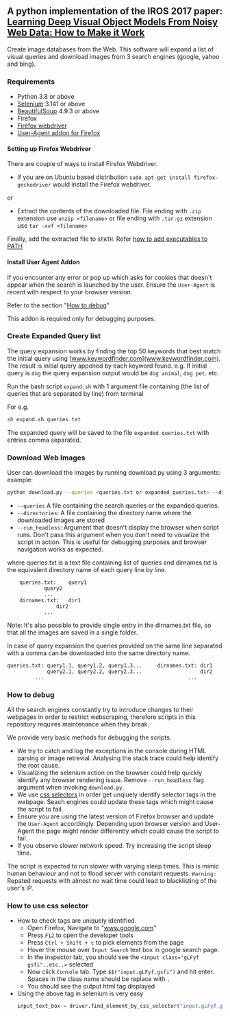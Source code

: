 ## A python implementation of the IROS 2017 paper: [Learning Deep Visual Object Models From Noisy Web Data: How to Make it Work](https://www.researchgate.net/publication/314115657_Learning_Deep_Visual_Object_Models_From_Noisy_Web_Data_How_to_Make_it_Work)


Create image databases from the Web.
This software will expand a list of visual queries and download images from 3 search engines (google, yahoo and bing).

### Requirements

* Python 3.8 or above
* [Selenium](https://www.selenium.dev/documentation/en/selenium_installation/installing_selenium_libraries/#_python_) 3.141 or above
* [BeautifulSoup](https://www.crummy.com/software/BeautifulSoup/#Download) 4.9.3 or above
* Firefox
* [Firefox webdriver](https://github.com/mozilla/geckodriver/releases)
* [User-Agent addon for Firefox](https://addons.mozilla.org/en-US/firefox/addon/user-agent-string-switcher/)

#### Setting up Firefox Webdriver

There are couple of ways to install Firefox Webdriver. 

* If you are on Ubuntu based distribution `sudo apt-get install firefox-geckodriver` would install the Firefox webdriver.

or

* Extract the contents of the downloaded file.
File ending with `.zip` extension use `unzip <filename>` or file ending with `.tar.gz` extension use `tar -xvf <filename>`

Finally, add the extracted file to `$PATH`. Refer [how to add executables to PATH](https://www.selenium.dev/documentation/en/webdriver/driver_requirements/#adding-executables-to-your-path)

#### Install User Agent Addon

If you encounter any error or pop up which asks for cookies that doesn't appear when the search is launched by the user. Ensure the `User-Agent` is recent with respect to your browser version.

Refer to the section "[How to debug](#how-to-debug)"

This addon is required only for debugging purposes.
### Create Expanded Query list

The query expansion works by finding the top 50 keywords that best match the initial query using [www.keywordfinder.com](www.keywordfinder.com). The result is initial query appened by each keyword found.
e.g. If initial query is `dog` the query expansion output would be `dog animal`, `dog pet`. etc.

Run the bash script `expand.sh` with 1 argument file containing (the list of queries that are separated by line) from terminal

For e.g.
```bash
sh expand.sh queries.txt
```

The expanded query will be saved to the file `expanded_queries.txt` with entries comma separated.

### Download Web Images

User can download the images by running download.py using 3 arguments:
example:

```bash
python download.py --queries <queries.txt or expanded_queries.txt> --directories dirnames.txt --run_headless
```

* `--queries` A file containing the search queries or the expanded queries.
* `--directories`: A file containing the directory name where the downloaded images are stored
* `--run_headless`: Argument that doesn't display the browser when script runs. Don't pass this argument when you don't need to visualize the script in action. This is useful for debugging purposes and browser navigation works as expected.

where queries.txt is a text file containing list of queries and dirnames.txt is the equivalent directory name of each query line by line.


		queries.txt:	query1
				query2
				...
		dirnames.txt:	dir1
         		 	dir2
				...

Note: It's also possible to provide single entry in the dirnames.txt file, so that all the images are saved in a single folder.

In case of query expansion the queries provided on the same line separated with a comma can be downloaded into the same directory name.

	queries.txt: query1.1, query1.2, query1.3...     dirnames.txt: dir1
        	     query2.1, query2.2, query2.3...                   dir2
  		     ...                                               ...


### How to debug

All the search engines constantly try to introduce changes to their webpages in order to restrict webscraping, therefore scripts in this repository requires maintenance when they break.

We provide very basic methods for debugging the scripts.

* We try to catch and log the exceptions in the console during HTML parsing or image retrevial. Analysing the stack trace could help identify the root cause.
* Visualizing the selenium action on the browser could help quickly identify any browser rendering issue. Remove `--run_headless` flag argument when invoking `download.py`.
* We use [css selectors](https://www.w3schools.com/cssref/css_selectors.asp) in order get unqiuely identify selector tags in the webpage. Seach engines could update these tags which might cause the script to fail.
* Ensure you are using the latest version of Firefox browser and update the `User-Agent` accordingly. Depending upon browser version and User-Agent the page might render differently which could cause the script to fail.
* If you observe slower network speed. Try increasing the script sleep time.

The script is expected to run slower with varying sleep times. This is mimic human behaviour and not to flood server with constant requests.
`Warning:` Repated requests with almost no wait time could lead to blacklisting of the user's IP.

### How to use css selector
* How to check tags are uniquely identified.
	* Open Firefox, Navigate to "www.google.com"
	* Press `F12` to open the developer tools
	* Press `Ctrl + Shift + c` to pick elements from the page
	* Hover the mouse over `Input Search` text box in google search page.
	* In the inspector tab, you should see the `<input class="gLFyf gsfi"..etc..>` selected
	* Now click `Console` tab. Type `$$("input.gLFyf.gsfi")` and hit enter. Spaces in the class name should be replace with `.`
	* You should see the output html tag displayed
* Using the above tag in selenium is very easy
	```python
	input_text_box = driver.find_element_by_css_selector("input.gLFyf.gsfi")
	```
